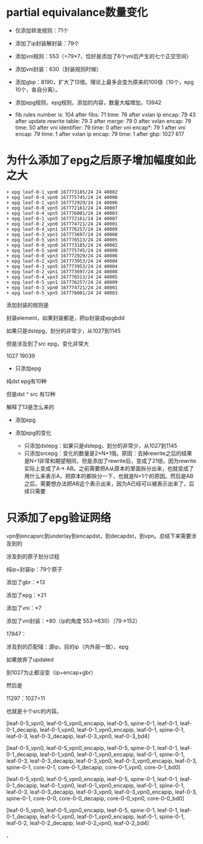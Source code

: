 # partial equivalance数量变化

- 仅添加转发规则：71个

- 添加了ip封装解封装：79个

- 添加vni规则：553（=79*7，恰好是添加了6个vni后产生的七个正交空间）

- 添加vni封装：630（封装规则时候）

- 添加gbp：8190，扩大了13倍。理论上最多会变为原来的100倍（10个，epg 10个，各自分离）。

- 添加epg规则，epg规则，添加的内容，数量大幅增加，13942

  

- fib rules number is: 104
  after fibs: 71 time: 76
  after vxlan ip encap: 79 43
  after update rewrite table: 79 3
  after merge: 79 0
  after vxlan encap: 79 time: 50
  after vni identifier: 79 time: 0
  after vni encap*: 79 1
  after vni encap: 79 time: 1
  after vxlan ip encap: 79 time: 1
  after gbp: 1027 617





# 为什么添加了epg之后原子增加幅度如此之大



```
+ epg leaf-0-1_vpn0 167773185/24 24 40002
+ epg leaf-0-4_vpn0 167775745/24 24 40000
+ epg leaf-0-1_vpn3 167772929/24 24 40006
+ epg leaf-0-0_vpn5 167772161/24 24 40007
+ epg leaf-0-4_vpn5 167776001/24 24 40003
+ epg leaf-0-1_vpn5 167772161/24 24 40007
+ epg leaf-0-2_vpn0 167774721/24 24 40001
+ epg leaf-0-4_vpn1 167776257/24 24 40009
+ epg leaf-0-3_vpn1 167773697/24 24 40008
+ epg leaf-0-5_vpn3 167776513/24 24 40005
+ epg leaf-0-0_vpn0 167773185/24 24 40002
+ epg leaf-0-5_vpn0 167775745/24 24 40000
+ epg leaf-0-0_vpn3 167772929/24 24 40006
+ epg leaf-0-2_vpn5 167773953/24 24 40004
+ epg leaf-0-3_vpn5 167773953/24 24 40004
+ epg leaf-0-2_vpn1 167773697/24 24 40008
+ epg leaf-0-4_vpn3 167776513/24 24 40005
+ epg leaf-0-5_vpn1 167776257/24 24 40009
+ epg leaf-0-3_vpn0 167774721/24 24 40001
+ epg leaf-0-5_vpn5 167776001/24 24 40003

```



添加封装的规则是

封装element，如果封装都是，把ip封装成epgbdd





如果只是dstepg，划分的非常少，从1027到1145

但是涉及到了src epg，变化非常大

1027
19039



- 只添加epg

纯dst epg有10种

但是dst ^ src 有12种

解释了13是怎么来的





- 添加epg

- 添加epg的变化 
  - 只添加dstepg：如果只是dstepg，划分的非常少，从1027到1145
  - 只添加srcepg：变化的数量是2*N+1倍。原因：去掉rewrite之后的结果是N+1非常和期望相同，但是添加了rewrite后，变成了21倍，因为rewrite实际上变成了A-> AB。之前需要把A从原本的里面拆分出来，也就变成了用什么来表示A，把原本的都拆分一下，也就是N+1个的原因。然后是AB之后，需要想办法把AB这个表示出来，因为A已经可以被表示出来了，后续只需要





# 只添加了epg验证网络

vpn到encapsrc到underlay到encapdst，到decapdst，到vpn。总结下来需要涉及到的

涉及到的原子划分过程

纯ip+封装ip：79个原子

添加了gbr：*13

添加了epg：*21

添加了vni：*7

添加了vni封装：+80（ip的角度 553->630）（79->152）

17847：

涉及到的匹配域：源ip，目的ip（内外层一致），epg





如果放弃了updated

到1027为止都没变（ip+encap+gbr）

然后是



11297：1027=11

也就是十个src的内容。

[leaf-0-5_vpn0, leaf-0-5_vpn0_encapip, leaf-0-5, spine-0-1, leaf-0-1, leaf-0-1_decapip, leaf-0-1_vpn0, leaf-0-1_vpn0_encapip, leaf-0-1, spine-0-1, leaf-0-3, leaf-0-3_decapip, leaf-0-3_vpn0, leaf-0-3_bd4]

[leaf-0-5_vpn0, leaf-0-5_vpn0_encapip, leaf-0-5, spine-0-1, leaf-0-1, leaf-0-1_decapip, leaf-0-1_vpn0, leaf-0-1_vpn0_encapip, leaf-0-1, spine-0-1, leaf-0-3, leaf-0-3_decapip, leaf-0-3_vpn0, leaf-0-3_vpn0_encapip, leaf-0-3, spine-0-1, core-0-1, core-0-1_decapip, core-0-1_vpn0, core-0-1_bd0]

[leaf-0-5_vpn0, leaf-0-5_vpn0_encapip, leaf-0-5, spine-0-1, leaf-0-1, leaf-0-1_decapip, leaf-0-1_vpn0, leaf-0-1_vpn0_encapip, leaf-0-1, spine-0-1, leaf-0-3, leaf-0-3_decapip, leaf-0-3_vpn0, leaf-0-3_vpn0_encapip, leaf-0-3, spine-0-1, core-0-0, core-0-0_decapip, core-0-0_vpn0, core-0-0_bd0]

[leaf-0-5_vpn0, leaf-0-5_vpn0_encapip, leaf-0-5, spine-0-1, leaf-0-1, leaf-0-1_decapip, leaf-0-1_vpn0, leaf-0-1_vpn0_encapip, leaf-0-1, spine-0-1, leaf-0-2, leaf-0-2_decapip, leaf-0-2_vpn0, leaf-0-2_bd4]

、
